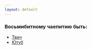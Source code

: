 ```yaml
---
layout: default
---
```


### Восьмибитному чаепитию быть:

* [Твич](https://www.twitch.tv/8bitteaparty/)
* [Ютуб](https://www.youtube.com/channel/UCynyB3OjqPinwmZJK5wfhaw/)